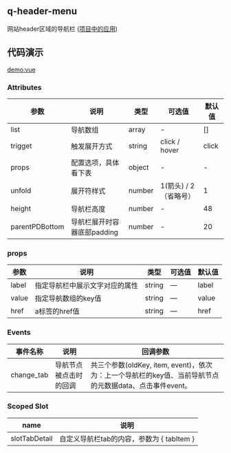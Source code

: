 ## q-header-menu

网站header区域的导航栏 ([项目中的应用](/oaplus/finance/approve-invoice/invoice))

## 代码演示
[demo:vue](../../examples/测试层级/demo.vue)

### Attributes
| 参数          | 说明            | 类型            | 可选值                 | 默认值   |
|-------------  |---------------- |---------------- |---------------------- |-------- |
| list      | 导航数组  | array  |        -            |    []     |
| trigget      | 触发展开方式 | string  |  click / hover  |  click |
| props      | 配置选项，具体看下表 | object  |  -  |  - |
| unfold      | 展开符样式 | number  |  1(箭头) / 2（省略号） |  1 |
| height      | 导航栏高度 | number  |  - |  48 |
| parentPDBottom      | 导航栏展开时容器底部padding | number  |  - |  20 |

### props
| 参数       | 说明                | 类型     | 可选值  | 默认值  |
| -------- | ----------------- | ------ | ---- | ---- |
| label    | 指定导航栏中展示文字对应的属性 | string | —    | label   |
| value    | 指定导航数组的key值 | string | —    | value    |
| href    | a标签的href值 | string | —    | href    |

### Events
| 事件名称           | 说明             | 回调参数                                     |
| -------------- | -------------- | ---------------------------------------- |
| change_tab     | 导航节点被点击时的回调      | 共三个参数(oldKey, item, event)，依次为：上一个导航栏的key值、当前导航节点的元数据data、点击事件event。 |

### Scoped Slot
| name | 说明 |
|------|--------|
| slotTabDetail | 自定义导航栏tab的内容，参数为 { tabItem } |